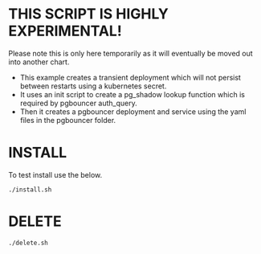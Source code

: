 # THIS SCRIPT IS HIGHLY EXPERIMENTAL!

Please note this is only here temporarily as it will eventually be moved out into another chart.

- This example creates a transient deployment which will not persist between restarts using a kubernetes secret.
- It uses an init script to create a pg_shadow lookup function which is required by pgbouncer auth_query.
- Then it creates a pgbouncer deployment and service using the yaml files in the pgbouncer folder.

# INSTALL

To test install use the below.

```shell
./install.sh
```

# DELETE

```
./delete.sh
```
